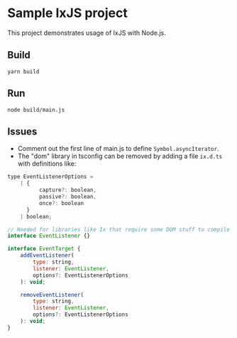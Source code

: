 # Sample IxJS project

This project demonstrates usage of IxJS with Node.js.

## Build

    yarn build

## Run

    node build/main.js

## Issues

*   Comment out the first line of main.js to define `Symbol.asyncIterator`.
*   The "dom" library in tsconfig can be removed by adding a file `ix.d.ts` with definitions like:

```js
type EventListenerOptions =
    | {
          capture?: boolean,
          passive?: boolean,
          once?: boolean
      }
    | boolean;

// Needed for libraries like Ix that require some DOM stuff to compile
interface EventListener {}

interface EventTarget {
    addEventListener(
        type: string,
        listener: EventListener,
        options?: EventListenerOptions
    ): void;

    removeEventListener(
        type: string,
        listener: EventListener,
        options?: EventListenerOptions
    ): void;
}
```
